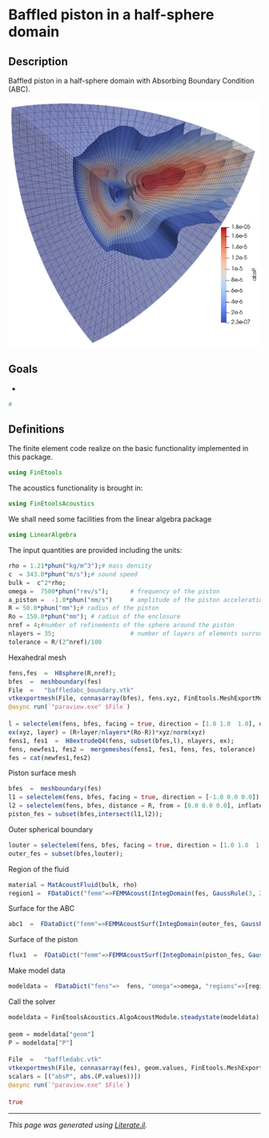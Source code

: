 # Baffled piston in a half-sphere domain

## Description

Baffled piston in a half-sphere domain with Absorbing Boundary Condition (ABC).

![](baffled_piston.png)

## Goals

-

```julia
#
```

## Definitions

The finite element code realize on the basic functionality implemented in this
package.

```julia
using FinEtools
```

The acoustics functionality is brought in:

```julia
using FinEtoolsAcoustics
```

We shall need some facilities from the linear algebra package

```julia
using LinearAlgebra
```

The input quantities are provided including the units:

```julia
rho = 1.21*phun("kg/m^3");# mass density
c  = 343.0*phun("m/s");# sound speed
bulk =  c^2*rho;
omega =  7500*phun("rev/s");      # frequency of the piston
a_piston =  -1.0*phun("mm/s")     # amplitude of the piston acceleration
R = 50.0*phun("mm");# radius of the piston
Ro = 150.0*phun("mm"); # radius of the enclosure
nref = 4;#number of refinements of the sphere around the piston
nlayers = 35;                     # number of layers of elements surrounding the piston
tolerance = R/(2^nref)/100
```

Hexahedral mesh

```julia
fens,fes  =  H8sphere(R,nref);
bfes  =  meshboundary(fes)
File  =   "baffledabc_boundary.vtk"
vtkexportmesh(File, connasarray(bfes), fens.xyz, FinEtools.MeshExportModule.VTK.Q4)
@async run(`"paraview.exe" $File`)

l = selectelem(fens, bfes, facing = true, direction = [1.0 1.0  1.0], dotmin= 0.001)
ex(xyz, layer) = (R+layer/nlayers*(Ro-R))*xyz/norm(xyz)
fens1, fes1  =  H8extrudeQ4(fens, subset(bfes,l), nlayers, ex);
fens, newfes1, fes2 =  mergemeshes(fens1, fes1, fens, fes, tolerance)
fes = cat(newfes1,fes2)
```

Piston surface mesh

```julia
bfes  =  meshboundary(fes)
l1 = selectelem(fens, bfes, facing = true, direction = [-1.0 0.0 0.0])
l2 = selectelem(fens, bfes, distance = R, from = [0.0 0.0 0.0], inflate = tolerance)
piston_fes = subset(bfes,intersect(l1,l2));
```

Outer spherical boundary

```julia
louter = selectelem(fens, bfes, facing = true, direction = [1.0 1.0  1.0], dotmin= 0.001)
outer_fes = subset(bfes,louter);
```

Region of the fluid

```julia
material = MatAcoustFluid(bulk, rho)
region1 =  FDataDict("femm"=>FEMMAcoust(IntegDomain(fes, GaussRule(3, 2)), material))
```

Surface for the ABC

```julia
abc1  =  FDataDict("femm"=>FEMMAcoustSurf(IntegDomain(outer_fes, GaussRule(2, 2)), material))
```

Surface of the piston

```julia
flux1  =  FDataDict("femm"=>FEMMAcoustSurf(IntegDomain(piston_fes, GaussRule(2, 2)), material),  "normal_flux"=> -rho*a_piston+0.0im);
```

Make model data

```julia
modeldata =  FDataDict("fens"=>  fens, "omega"=>omega, "regions"=>[region1], "flux_bcs"=>[flux1], "ABCs"=>[abc1])
```

Call the solver

```julia
modeldata = FinEtoolsAcoustics.AlgoAcoustModule.steadystate(modeldata)

geom = modeldata["geom"]
P = modeldata["P"]

File  =   "baffledabc.vtk"
vtkexportmesh(File, connasarray(fes), geom.values, FinEtools.MeshExportModule.VTK.H8;
scalars = [("absP", abs.(P.values))])
@async run(`"paraview.exe" $File`)

true
```

---

*This page was generated using [Literate.jl](https://github.com/fredrikekre/Literate.jl).*

